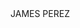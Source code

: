 <HTML>
<HEAD> JAMES PEREZ </HEAD>
<TITLE> ABOUT ME </HEAD>

<P> Howdy, my name is James Perez. I am from Stockholm, New Jersey which is way up in nothern New Jersey.  <A HREF="Running.html"> Running</A> has always been a big part of my life as I ran cross country, indoor track, and outdoor track throughout high school plus competed in swimming over the summer.  I enjoy playing as well as watching hockey in my free time with my friends.  My <A HREF="Family.html"> family </A> consists of my parents, myself, my four sisters, and my cat and dog. I decided to come up to the University of Maine for college and I am a first year student studying finance.  Thus far, my <A HREF="First year at University of Maine"> first year at University of Maine </A> has been incredible, and I hope it continues that way. </P>

<img> ![fb_img_1465659442246](https://cloud.githubusercontent.com/assets/23345485/20691241/8e78383a-b59d-11e6-97bc-caaa3a39dc47.jpg)
